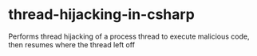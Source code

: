 # thread-hijacking-in-csharp
Performs thread hijacking of a process thread to execute malicious code, then resumes where the thread left off
